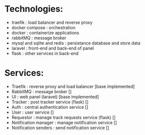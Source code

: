 # Technologies:

- traefik : load balancer and reverse proxy
- docker compose : orchestration
- docker : containerize applications
- rabbitMQ : message broker
- mysql and sqlite and redis : persistance database and store data
- laravel : front-end and back-end of panel
- flask : other services in back-end

# Services:

- Traefik : reverse proxy and load balancer                     [base implemented]
- RabbitMQ : message broker                                     []
- UI : web panel (laravel)                                      [base implemented]
- Tracker : post tracker service (flask)                        []
- Auth : central authentication service                         []
- User : user service                                           []
- Requestor : manage track requests service (flask)             []
- Notification manager : manage notification service            []
- Notification senders : send notification service              []
